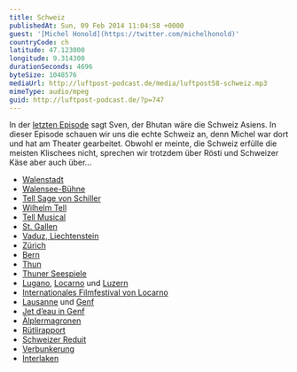 ```yaml
---
title: Schweiz
publishedAt: Sun, 09 Feb 2014 11:04:58 +0000
guest: '[Michel Honold](https://twitter.com/michelhonold)'
countryCode: ch
latitude: 47.123000
longitude: 9.314300
durationSeconds: 4696
byteSize: 1048576
mediaUrl: http://luftpost-podcast.de/media/luftpost58-schweiz.mp3
mimeType: audio/mpeg
guid: http://luftpost-podcast.de/?p=747
---
```


In der [letzten Episode](http://luftpost-podcast.de/bhutan/ "Bhutan") sagt Sven, der Bhutan wäre die Schweiz Asiens. In dieser Episode schauen wir uns die echte Schweiz an, denn Michel war dort und hat am Theater gearbeitet. Obwohl er meinte, die Schweiz erfülle die meisten Klischees nicht, sprechen wir trotzdem über Rösti und Schweizer Käse aber auch über... 
* [Walenstadt](http://de.wikipedia.org/wiki/Walenstadt)
* [Walensee-Bühne](http://www.walenseebuehne.ch)
* [Tell Sage von Schiller](http://de.wikipedia.org/wiki/WilhelmTell%28Schiller%29)
* [Wilhelm Tell](http://de.wikipedia.org/wiki/WilhelmTell)
* [Tell Musical](http://www.gallissas-verlag.de/play/tell-das-musical)
* [St. Gallen](http://de.wikipedia.org/wiki/St.%5FGallen)
* [Vaduz, Liechtenstein](http://de.wikipedia.org/wiki/Vaduz)
* [Zürich](http://de.wikipedia.org/wiki/Zürich)
* [Bern](http://de.wikipedia.org/wiki/Bern)
* [Thun](http://de.wikipedia.org/wiki/Thun)
* [Thuner Seespiele](http://www.thunerseespiele.ch)
* [Lugano](http://de.wikipedia.org/wiki/Lugano), [Locarno](http://de.wikipedia.org/wiki/Locarno) und [Luzern](http://de.wikipedia.org/wiki/Luzern)
* [Internationales Filmfestival von Locarno](http://de.wikipedia.org/wiki/InternationalesFilmfestivalvonLocarno)
* [Lausanne](http://de.wikipedia.org/wiki/Lausanne) und [Genf](http://de.wikipedia.org/wiki/Genf)
* [Jet d’eau in Genf](http://de.wikipedia.org/wiki/Jetd%E2%80%99eau)
* [Älplermagronen](http://de.wikipedia.org/wiki/%C3%84lplermagronen)
* [Rütlirapport](http://de.wikipedia.org/wiki/R%C3%BCtlirapport)
* [Schweizer Reduit](http://de.wikipedia.org/wiki/SchweizerReduit)
* [Verbunkerung](http://www.swissinfo.ch/ger/specials/dieschweizderrekorde/weltrecorde/KeinLandbautmehrBunkeralsdie%5FSchweiz.html?cid=7422086#element34307852)
* [Interlaken](http://de.wikipedia.org/wiki/Interlaken)
